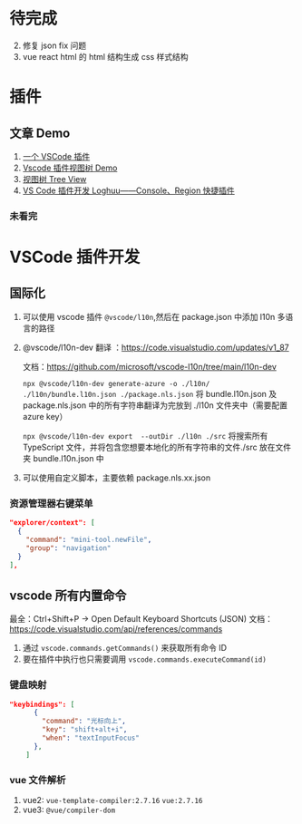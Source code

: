# 待完成

2. 修复 json fix 问题
3. vue react html 的 html 结构生成 css 样式结构

# 插件

## 文章 Demo

1. [一个 VSCode 插件](https://juejin.cn/post/7119095066810908679)
2. [Vscode 插件视图树 Demo](https://github.com/microsoft/vscode-extension-samples/blob/main/tree-view-sample/src/extension.ts)
3. [视图树 Tree View](https://juejin.cn/post/6973944949003780104)
4. [VS Code 插件开发 Loghuu——Console、Region 快捷插件](https://juejin.cn/post/7324011403026366515?share_token=838449be-669a-4a7d-b03d-79690fdb9f86)

### 未看完

# VSCode 插件开发

## 国际化

1. 可以使用 vscode 插件 `@vscode/l10n`,然后在 package.json 中添加 l10n 多语言的路径
2. @vscode/l10n-dev 翻译 ：https://code.visualstudio.com/updates/v1_87

   文档：https://github.com/microsoft/vscode-l10n/tree/main/l10n-dev

   `npx @vscode/l10n-dev generate-azure -o ./l10n/ ./l10n/bundle.l10n.json ./package.nls.json` 将 bundle.l10n.json 及 package.nls.json 中的所有字符串翻译为完放到 ./l10n 文件夹中（需要配置 azure key）

   `npx @vscode/l10n-dev export  --outDir ./l10n ./src` 将搜索所有 TypeScript 文件，并将包含您想要本地化的所有字符串的文件./src 放在文件夹 bundle.l10n.json 中

3. 可以使用自定义脚本，主要依赖 package.nls.xx.json

### 资源管理器右键菜单

```json
"explorer/context": [
  {
    "command": "mini-tool.newFile",
    "group": "navigation"
  }
],
```

## vscode 所有内置命令

最全：Ctrl+Shift+P -> Open Default Keyboard Shortcuts (JSON)
文档：https://code.visualstudio.com/api/references/commands

1. 通过 `vscode.commands.getCommands()` 来获取所有命令 ID
2. 要在插件中执行也只需要调用 `vscode.commands.executeCommand(id)`

### 键盘映射

```json
"keybindings": [
      {
        "command": "光标向上",
        "key": "shift+alt+i",
        "when": "textInputFocus"
      },
    ]
```

### vue 文件解析

1. vue2: `vue-template-compiler:2.7.16` `vue:2.7.16`
2. vue3: `@vue/compiler-dom`
